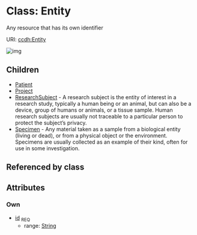 
# Class: Entity


Any resource that has its own identifier

URI: [ccdh:Entity](https://example.org/ccdh/Entity)


![img](http://yuml.me/diagram/nofunky;dir:TB/class/[Specimen],[ResearchSubject],[Project],[Patient],[Entity&#124;id(pk):string]^-[Specimen],[Entity]^-[ResearchSubject],[Entity]^-[Project],[Entity]^-[Patient])

## Children

 * [Patient](../classes/Patient.md)
 * [Project](../classes/Project.md)
 * [ResearchSubject](../classes/ResearchSubject.md) - A research subject is the entity of interest in a research study, typically a human being or an animal, but can also be a device, group of humans or animals, or a tissue sample. Human research subjects are usually not traceable to a particular person to protect the subject’s privacy.
 * [Specimen](../classes/Specimen.md) - Any material taken as a sample from a biological entity (living or dead), or from a physical object or the environment. Specimens are usually collected as an example of their kind, often for use in some investigation.

## Referenced by class


## Attributes


### Own

 * [id](../slots/id.md)  <sub>REQ</sub>
     * range: [String](../types/String.md)
